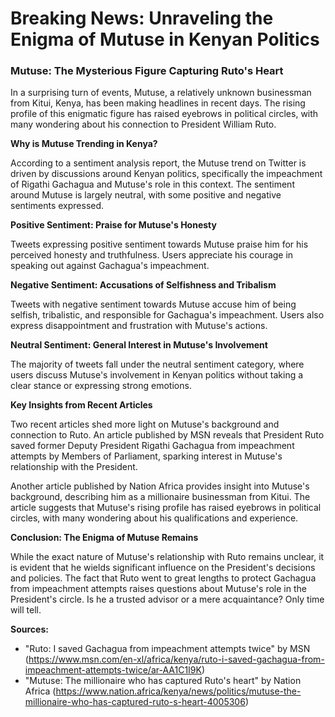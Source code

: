 **Breaking News: Unraveling the Enigma of Mutuse in Kenyan Politics**
=================================================================

### Mutuse: The Mysterious Figure Capturing Ruto's Heart

In a surprising turn of events, Mutuse, a relatively unknown businessman from Kitui, Kenya, has been making headlines in recent days. The rising profile of this enigmatic figure has raised eyebrows in political circles, with many wondering about his connection to President William Ruto.

**Why is Mutuse Trending in Kenya?**

According to a sentiment analysis report, the Mutuse trend on Twitter is driven by discussions around Kenyan politics, specifically the impeachment of Rigathi Gachagua and Mutuse's role in this context. The sentiment around Mutuse is largely neutral, with some positive and negative sentiments expressed.

**Positive Sentiment: Praise for Mutuse's Honesty**

Tweets expressing positive sentiment towards Mutuse praise him for his perceived honesty and truthfulness. Users appreciate his courage in speaking out against Gachagua's impeachment.

**Negative Sentiment: Accusations of Selfishness and Tribalism**

Tweets with negative sentiment towards Mutuse accuse him of being selfish, tribalistic, and responsible for Gachagua's impeachment. Users also express disappointment and frustration with Mutuse's actions.

**Neutral Sentiment: General Interest in Mutuse's Involvement**

The majority of tweets fall under the neutral sentiment category, where users discuss Mutuse's involvement in Kenyan politics without taking a clear stance or expressing strong emotions.

**Key Insights from Recent Articles**

Two recent articles shed more light on Mutuse's background and connection to Ruto. An article published by MSN reveals that President Ruto saved former Deputy President Rigathi Gachagua from impeachment attempts by Members of Parliament, sparking interest in Mutuse's relationship with the President.

Another article published by Nation Africa provides insight into Mutuse's background, describing him as a millionaire businessman from Kitui. The article suggests that Mutuse's rising profile has raised eyebrows in political circles, with many wondering about his qualifications and experience.

**Conclusion: The Enigma of Mutuse Remains**

While the exact nature of Mutuse's relationship with Ruto remains unclear, it is evident that he wields significant influence on the President's decisions and policies. The fact that Ruto went to great lengths to protect Gachagua from impeachment attempts raises questions about Mutuse's role in the President's circle. Is he a trusted advisor or a mere acquaintance? Only time will tell.

**Sources:**

* "Ruto: I saved Gachagua from impeachment attempts twice" by MSN (https://www.msn.com/en-xl/africa/kenya/ruto-i-saved-gachagua-from-impeachment-attempts-twice/ar-AA1C1I9K)
* "Mutuse: The millionaire who has captured Ruto's heart" by Nation Africa (https://www.nation.africa/kenya/news/politics/mutuse-the-millionaire-who-has-captured-ruto-s-heart-4005306)